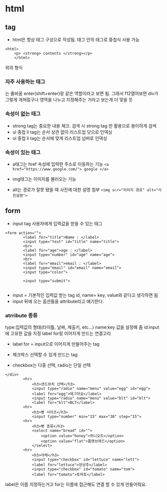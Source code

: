 # html
## tag
- html은 항상 태그 구성으로 작성됨. 태그 안의 태그로 중첩식 사용 가능
```
<html> 
    <p> <strong> contents </strong></p>
    </html>
```
위의 형식

### 자주 사용하는 태그

<div>는 줄바꿈 enter(shift+enter)랑 같은 역할이라고 보면 됨. 그래서 f12열어보면 div가 그렇게 개쳐많구나
영역을 나누고 지정해주는 거라고 보는게 더 맞을 듯

### 속성이 없는 태그
- strong tag는 중요한 내용 체크. 검색 시 strong tag 만 활용으로 용이하게 검색
- ul 중첩 li tag는 순서 상관 없이 리스트업 닷으로 인덱싱
- ol 중첩 li tag는 순서에 맞게 리스트업 넘버로 인덱싱

### 속성이 있는 태그
- a태그는 href 속성에 입력한 주소로 이동하는 기능
```<a href="https://www.google.com/"> google </a>```

- img태그는 이미지를 불러오는 기능
- alt는 경로가 잘못 됐을 때 사진에 대한 설명 첨부
```<img scr="이미지 경로" alt="사진설명">```

 ## form
- input tag 사용자에게 입력값을 받을 수 있는 태그
```
<form action="">
        <label for="title">Name : </label>
        <input type="text" id="title" name="title">
        <br>
        <label for="age">age : </label>
        <input type="number" id="age" name="age">
        <br>
        <label for="email">email : </label>
        <input type="email" id="email" name="email">
        <input type="color">
        
        <input type="submit">
       
```
- input = 기본적인 입력값 받는 tag id, name= key, value와 같다고 생각하면 됨
- input 뒤에 오는 옵션들을 attribute라고 얘기한다.
### atrribute 종류 
type:입력값의 형태(타이틀, 날짜, 제출키, etc...)
name:key 값을 설정해 줌 
id:input에 고유한 값을 지정 label for랑 이어지게 만드는 연결고리
- label for = input으로 이어지게 만들어주는 tag


- 체크박스 선택할 수 있게 만드는 tag
- checkbox는 다중 선택, radio는 단일 선택
```
</div>
        <hr>
            <h3>샌드위치 선택</h3>
            <input type="radio" name="menu" value="egg" id="egg">
            <label for="egg">에그마요</label>
            <input type="radio" name="menu" value="blt" id="blt">
            <label for="blt">BLT</label>
        <hr>
            <h3>빵 사이즈</h3>
            <input type="number" min="15" max="30" step="15">
        <hr>
            <h3>빵 종류</h3>
            <select name="bread" id="">
                <option value="honey">허니오트</option>
                <option value="flat">플랫브레드</option>
            </select>
        <hr>
            <h3>야채</h3>
            <input type="checkbox" id="lettuce" name="lett">
            <label for="lettuce">양상추</label>
            <input type="checkbox" id="tomato" name="tom">
            <label for="tomato">토마토</label>
```
label은 이름 지정하는거고 for는 이름에 접근해도 연결 할 수 있게 만들어줘요.
